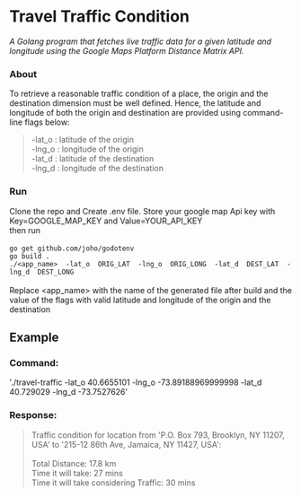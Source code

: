 # **Travel Traffic Condition**
*A Golang program that fetches live traffic data for a given latitude and longitude
using the Google Maps Platform Distance Matrix API.*

### About
To retrieve a reasonable traffic condition of a place, the origin and the destination dimension must be well defined. Hence, the latitude and longitude of both the origin and destination are provided using command-line flags below:
> -lat_o : latitude of the origin   <br>
> -lng_o : longitude of the origin  <br>
> -lat_d : latitude of the destination   <br>
> -lng_d : longitude of the destination  
### Run
Clone the repo and Create .env file. Store your google map Api key with Key=GOOGLE_MAP_KEY and Value=YOUR_API_KEY     <br>
then run   <br> <br>
`go get github.com/joho/godotenv`   <br>
`go build .`   <br>
`./<app_name>  -lat_o  ORIG_LAT  -lng_o  ORIG_LONG  -lat_d  DEST_LAT  -lng_d  DEST_LONG`   <br><br>
Replace <app_name> with the name of the generated file after build and the value of the flags with valid latitude and longitude of the origin and the destination  

## Example
### Command:
 './travel-traffic -lat_o 40.6655101 -lng_o -73.89188969999998 -lat_d 40.729029 -lng_d -73.7527626'    <br>
### Response:
> Traffic condition for location from 'P.O. Box 793, Brooklyn, NY 11207, USA' to '215-12 86th Ave, Jamaica, NY 11427, USA':   <br><br>
> Total Distance: 17.8 km    <br>
> Time it will take: 27 mins   <br>
> Time it will take considering Traffic: 30 mins   <br>


